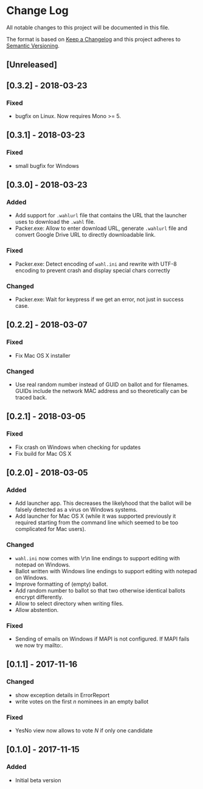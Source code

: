 # Change Log

All notable changes to this project will be documented in this file.

The format is based on [Keep a Changelog](http://keepachangelog.com/)
and this project adheres to [Semantic Versioning](http://semver.org/).

<!-- Available types of changes:
### Added
### Changed
### Fixed
### Deprecated
### Removed
### Security
-->

## [Unreleased]

## [0.3.2] - 2018-03-23

### Fixed

- bugfix on Linux. Now requires Mono >= 5.

## [0.3.1] - 2018-03-23

### Fixed

- small bugfix for Windows

## [0.3.0] - 2018-03-23

### Added

- Add support for `.wahlurl` file that contains the URL that the launcher uses to download the
  `.wahl` file.
- Packer.exe: Allow to enter download URL, generate `.wahlurl` file and convert Google Drive
  URL to directly downloadable link.

### Fixed

- Packer.exe: Detect encoding of `wahl.ini` and rewrite with UTF-8 encoding to prevent crash and
  display special chars correctly

### Changed

- Packer.exe: Wait for keypress if we get an error, not just in success case.

## [0.2.2] - 2018-03-07

### Fixed

- Fix Mac OS X installer

### Changed

- Use real random number instead of GUID on ballot and for filenames. GUIDs include the
  network MAC address and so theoretically can be traced back.

## [0.2.1] - 2018-03-05

### Fixed

- Fix crash on Windows when checking for updates
- Fix build for Mac OS X

## [0.2.0] - 2018-03-05

### Added

- Add launcher app. This decreases the likelyhood that the ballot will be falsely detected
  as a virus on Windows systems.
- Add launcher for Mac OS X (while it was supported previously it required starting from the
  command line which seemed to be too complicated for Mac users).

### Changed

- `wahl.ini` now comes with \r\n line endings to support editing with notepad on Windows.
- Ballot written with Windows line endings to support editing with notepad on Windows.
- Improve formatting of (empty) ballot.
- Add random number to ballot so that two otherwise identical ballots encrypt differently.
- Allow to select directory when writing files.
- Allow abstention.

### Fixed

- Sending of emails on Windows if MAPI is not configured. If MAPI fails we now try mailto:.

## [0.1.1] - 2017-11-16

### Changed

- show exception details in ErrorReport
- write votes on the first _n_ nominees in an empty ballot

### Fixed

- YesNo view now allows to vote _N_ if only one candidate

## [0.1.0] - 2017-11-15

### Added

- Initial beta version

